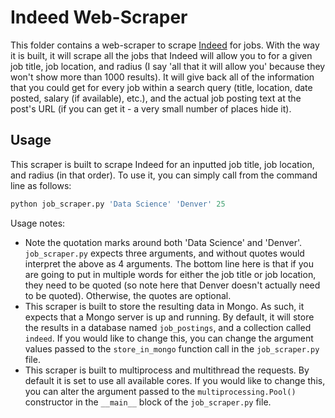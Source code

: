 # Indeed Web-Scraper

This folder contains a web-scraper to scrape [Indeed](http://www.indeed.com/) for jobs. With the way it is built, it will scrape all the jobs that Indeed will allow you to for a given job title, job location, and radius (I say 'all that it will allow you' because they won't show more than 1000 results). It will give back all of the information that you could get for every job within a search query (title, location, date posted, salary (if available), etc.), and the actual job posting text at the post's URL (if you can get it - a very small number of places hide it). 

## Usage 

This scraper is built to scrape Indeed for an inputted job title, job location, and radius (in that order). To use it, you can simply call from the command line as follows: 

```python 
python job_scraper.py 'Data Science' 'Denver' 25
```

Usage notes: 

* Note the quotation marks around both 'Data Science' and 'Denver'. `job_scraper.py` expects three arguments, and without quotes would interpret the above as 4 arguments. The bottom line here is that if you are going to put in multiple words for either the job title or job location, they need to be quoted (so note here that Denver doesn't actually need to be quoted). Otherwise, the quotes are optional. 
* This scraper is built to store the resulting data in Mongo. As such, it expects that a Mongo server is up and running. By default, it will store the results in a database named `job_postings`, and a collection called `indeed`. If you would like to change this, you can change the argument values passed to the `store_in_mongo` function call in the `job_scraper.py` file.  
* This scraper is built to multiprocess and multithread the requests. By default it is set to use all available cores. If you would like to change this, you can alter the argument passed to the `multiprocessing.Pool()` constructor in the `__main__` block of the `job_scraper.py` file. 


